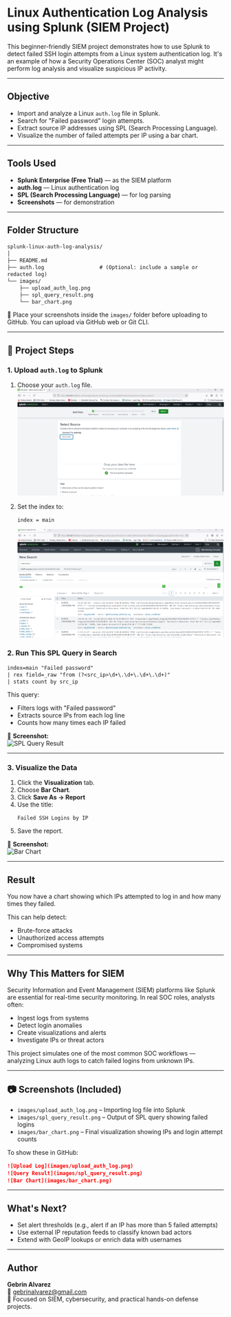 # Linux Authentication Log Analysis using Splunk (SIEM Project)

This beginner-friendly SIEM project demonstrates how to use Splunk to detect failed SSH login attempts from a Linux system authentication log. It's an example of how a Security Operations Center (SOC) analyst might perform log analysis and visualize suspicious IP activity.

---

## Objective

- Import and analyze a Linux `auth.log` file in Splunk.
- Search for "Failed password" login attempts.
- Extract source IP addresses using SPL (Search Processing Language).
- Visualize the number of failed attempts per IP using a bar chart.

---

## Tools Used

- **Splunk Enterprise (Free Trial)** — as the SIEM platform
- **auth.log** — Linux authentication log
- **SPL (Search Processing Language)** — for log parsing
- **Screenshots** — for demonstration

---

## Folder Structure

```
splunk-linux-auth-log-analysis/
│
├── README.md
├── auth.log                  # (Optional: include a sample or redacted log)
└── images/
    ├── upload_auth_log.png
    ├── spl_query_result.png
    └── bar_chart.png
```

📁 Place your screenshots inside the `images/` folder before uploading to GitHub. You can upload via GitHub web or Git CLI.

---

## 🧪 Project Steps
### 1. Upload `auth.log` to Splunk 

1. Choose your `auth.log` file. 
   ![Step 1 - Open Splunk](https://github.com/Gebrin86/SIEM-Splunk/blob/58bbcb116b709e1271fccd6718cd534bf5effbe8/images/splunk0.png)

2. Set the index to:  
   ```
   index = main
   ```
   ![Step 3 - Set Index](https://github.com/Gebrin86/SIEM-Splunk/blob/18bada7fa58cc0940018edc4cfea181e008f7a3e/images/splunk1.png)

### 2. Run This SPL Query in Search

```spl
index=main "Failed password"
| rex field=_raw "from (?<src_ip>\d+\.\d+\.\d+\.\d+)"
| stats count by src_ip
```

This query:
- Filters logs with "Failed password"
- Extracts source IPs from each log line
- Counts how many times each IP failed

📸 **Screenshot:**  
![SPL Query Result](https://github.com/YOUR-USERNAME/YOUR-REPO/blob/main/images/spl_query_result.png?raw=true)

---

### 3. Visualize the Data

1. Click the **Visualization** tab.
2. Choose **Bar Chart**.
3. Click **Save As → Report**
4. Use the title:
   ```
   Failed SSH Logins by IP
   ```
5. Save the report.

📸 **Screenshot:**  
![Bar Chart](https://git)


---

## Result

You now have a chart showing which IPs attempted to log in and how many times they failed.

This can help detect:
- Brute-force attacks
- Unauthorized access attempts
- Compromised systems

---

## Why This Matters for SIEM

Security Information and Event Management (SIEM) platforms like Splunk are essential for real-time security monitoring. In real SOC roles, analysts often:
- Ingest logs from systems
- Detect login anomalies
- Create visualizations and alerts
- Investigate IPs or threat actors

This project simulates one of the most common SOC workflows — analyzing Linux auth logs to catch failed logins from unknown IPs.

---

## 📷 Screenshots (Included)

- `images/upload_auth_log.png` – Importing log file into Splunk
- `images/spl_query_result.png` – Output of SPL query showing failed logins
- `images/bar_chart.png` – Final visualization showing IPs and login attempt counts

To show these in GitHub:
```markdown
![Upload Log](images/upload_auth_log.png)  
![Query Result](images/spl_query_result.png)  
![Bar Chart](images/bar_chart.png)
```

---

## What's Next?

- Set alert thresholds (e.g., alert if an IP has more than 5 failed attempts)
- Use external IP reputation feeds to classify known bad actors
- Extend with GeoIP lookups or enrich data with usernames

---

## Author

**Gebrin Alvarez**  
📧 gebrinalvarez@gmail.com  
🔐 Focused on SIEM, cybersecurity, and practical hands-on defense projects.
